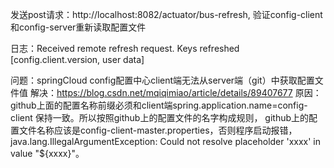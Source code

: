 发送post请求：http://localhost:8082/actuator/bus-refresh, 验证config-client和config-server重新读取配置文件

日志：Received remote refresh request. Keys refreshed [config.client.version, user data]

问题：springCloud config配置中心client端无法从server端（git）中获取配置文件值
解决：https://blog.csdn.net/mqiqimiao/article/details/89407677
原因：github上面的配置名称前缀必须和client端spring.application.name=config-client 保持一致。所以按照github上的配置文件的名字构成规则，
github上的配置文件名称应该是config-client-master.properties，否则程序启动报错， java.lang.IllegalArgumentException: Could not resolve placeholder 'xxxx' in value "${xxxx}"。
